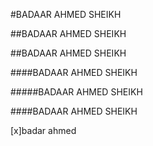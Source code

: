 #BADAAR AHMED SHEIKH

##BADAAR AHMED SHEIKH


##BADAAR AHMED SHEIKH


####BADAAR AHMED SHEIKH


#####BADAAR AHMED SHEIKH


####BADAAR AHMED SHEIKH

[x]badar ahmed